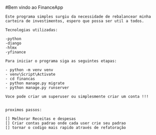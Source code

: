 #Bem vindo ao FinanceApp

    Este programa simples surgiu da necessidade de rebalancear minha carteira de investimentos, espero que possa ser util a todos.

    Tecnologias utilizadas:

    -python
    -django
    -htmx
    -yfinance

    Para iniciar o programa siga as seguintes etapas:

    - python -m venv venv
    - venv\Script\Activate
    - cd financas
    - python manage.py migrate
    - python manage.py runserver

    Voce pode criar um superuser ou simplesmente criar um conta !!!


    proximos passos:

    [] Melhorar Receitas e despesas
    [] Criar contas padrao onde cada user crie seu padrao
    [] tornar o codigo mais rapido através de refatoração